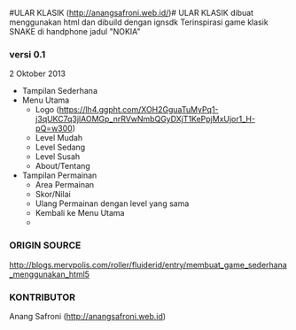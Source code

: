 #ULAR KLASIK (http://anangsafroni.web.id/)#
ULAR KLASIK dibuat menggunakan html dan dibuild dengan ignsdk
Terinspirasi game klasik SNAKE di handphone jadul "NOKIA"


### versi 0.1 ####
2 Oktober 2013
- Tampilan Sederhana
- Menu Utama 
  - Logo (https://lh4.ggpht.com/XOH2GguaTuMyPq1-j3qUKC7q3jlAOMGp_nrRVwNmbQGyDXjT1KePpjMxUjor1_H-pQ=w300)
  - Level Mudah
  - Level Sedang
  - Level Susah
  - About/Tentang
- Tampilan Permainan
  - Area Permainan 
  - Skor/Nilai
  - Ulang Permainan dengan level yang sama
  - Kembali ke Menu Utama
  - 
  
### ORIGIN SOURCE ###
http://blogs.mervpolis.com/roller/fluiderid/entry/membuat_game_sederhana_menggunakan_html5

### KONTRIBUTOR ####
Anang Safroni (http://anangsafroni.web.id)
